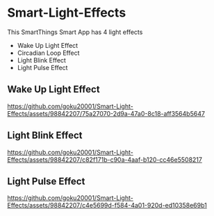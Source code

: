 # Smart-Light-Effects
This SmartThings Smart App has 4 light effects
  - Wake Up Light Effect
  - Circadian Loop Effect
  - Light Blink Effect
  - Light Pulse Effect

## Wake Up Light Effect
https://github.com/goku20001/Smart-Light-Effects/assets/98842207/75a27070-2d9a-47a0-8c18-aff3564b5647

## Light Blink Effect
https://github.com/goku20001/Smart-Light-Effects/assets/98842207/c82f171b-c90a-4aaf-b120-cc46e5508217

## Light Pulse Effect
https://github.com/goku20001/Smart-Light-Effects/assets/98842207/c4e5699d-f584-4a01-920d-ed10358e69b1
